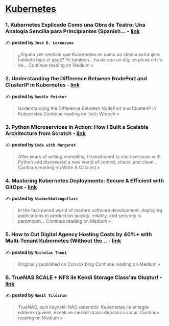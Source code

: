 
<h1><a href=https://medium.com/tag/kubernetes/recommended target="_blank" rel="noopener noreferrer">Kubernetes</a></h1>
<h3>1. Kubernetes Explicado Como una Obra de Teatro: Una Analogía Sencilla para Principiantes (Spanish… - <a href="https://medium.com/@jodanielorenzana/kubernetes-explicado-como-una-obra-de-teatro-una-analog%C3%ADa-sencilla-para-principiantes-spanish-df6c42f0b083?source=rss------kubernetes-5" target="_blank" rel="noopener noreferrer">link</a></h3>

✍️ **posted by `José D. Lorenzana`**

<blockquote>¿Alguna vez sentiste que Kubernetes es como un idioma extranjero hablado bajo el agua? Yo también… hasta que un día, en plena crisis de…
Continue reading on Medium »</blockquote>

<h3>2. Understanding the Difference Between NodePort and ClusterIP in Kubernetes - <a href="https://medium.com/double-pointer/understanding-the-difference-between-nodeport-and-clusterip-in-kubernetes-eb0b2f054196?source=rss------kubernetes-5" target="_blank" rel="noopener noreferrer">link</a></h3>

✍️ **posted by `Double Pointer`**

<blockquote>Understanding the Difference Between NodePort and ClusterIP in Kubernetes
Continue reading on Tech Wrench »</blockquote>

<h3>3. Python Microservices in Action: How I Built a Scalable Architecture from Scratch - <a href="https://medium.com/write-a-catalyst/python-microservices-in-action-how-i-built-a-scalable-architecture-from-scratch-557504cc5905?source=rss------kubernetes-5" target="_blank" rel="noopener noreferrer">link</a></h3>

✍️ **posted by `Code with Margaret`**

<blockquote>After years of writing monoliths, I transitioned to microservices with Python and discovered a new world of control, chaos, and clean…
Continue reading on Write A Catalyst »</blockquote>

<h3>4. Mastering Kubernetes Deployments: Secure & Efficient with GitOps - <a href="https://medium.com/@ataberkkoleogullari/mastering-kubernetes-deployments-secure-efficient-with-gitops-4a88df1234e1?source=rss------kubernetes-5" target="_blank" rel="noopener noreferrer">link</a></h3>

✍️ **posted by `Ataberkkoleogullari`**

<blockquote>In the fast-paced world of modern software development, deploying applications to production quickly, reliably, and securely is paramount…
Continue reading on Medium »</blockquote>

<h3>5. How to Cut Digital Agency Hosting Costs by 40%+ with Multi-Tenant Kubernetes (Without the… - <a href="https://medium.com/@nicholasthoni/how-to-cut-digital-agency-hosting-costs-by-40-with-multi-tenant-kubernetes-without-the-4e802bf041e7?source=rss------kubernetes-5" target="_blank" rel="noopener noreferrer">link</a></h3>

✍️ **posted by `Nicholas Thoni`**

<blockquote>Originally published on Convox blog
Continue reading on Medium »</blockquote>

<h3>6. TrueNAS SCALE + NFS ile Kendi Storage Class’ını Oluştur! - <a href="https://medium.com/@hamityldrm/truenas-scale-nfs-ile-kendi-storage-class%C4%B1n%C4%B1-olu%C5%9Ftur-1da746fbed6f?source=rss------kubernetes-5" target="_blank" rel="noopener noreferrer">link</a></h3>

✍️ **posted by `Hamit Yıldırım`**

<blockquote>TrueNAS, açık kaynaklı NAS sistemidir. Kubernetes ile entegre edilerek güvenli, esnek ve merkezi kalıcı depolama sunar.
Continue reading on Medium »</blockquote>

